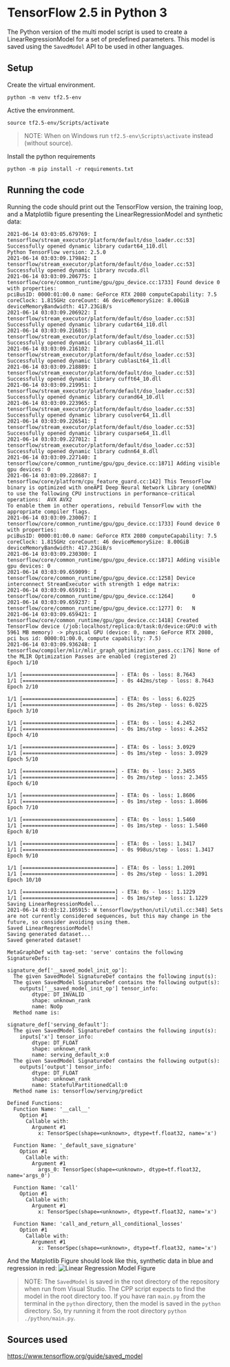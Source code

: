 # TensorFlow 2.5 in Python 3
The Python version of the multi model script is used to create a LinearRegressionModel for a set of predefined parameters.
This model is saved using the `SavedModel` API to be used in other languages.

## Setup
Create the virtual environment.
```
python -m venv tf2.5-env
```

Active the environment.
```
source tf2.5-env/Scripts/activate
```
> NOTE: When on Windows run `tf2.5-env\Scripts\activate` instead (without source).

Install the python requirements
```
python -m pip install -r requirements.txt
```

## Running the code
Running the code should print out the TensorFlow version, the training loop, and a Matplotlib figure presenting the LinearRegressionModel and synthetic data:
```
2021-06-14 03:03:05.679769: I tensorflow/stream_executor/platform/default/dso_loader.cc:53] Successfully opened dynamic library cudart64_110.dll
Python TensorFlow version: 2.5.0
2021-06-14 03:03:09.179842: I tensorflow/stream_executor/platform/default/dso_loader.cc:53] Successfully opened dynamic library nvcuda.dll
2021-06-14 03:03:09.206775: I tensorflow/core/common_runtime/gpu/gpu_device.cc:1733] Found device 0 with properties: 
pciBusID: 0000:01:00.0 name: GeForce RTX 2080 computeCapability: 7.5
coreClock: 1.815GHz coreCount: 46 deviceMemorySize: 8.00GiB deviceMemoryBandwidth: 417.23GiB/s
2021-06-14 03:03:09.206922: I tensorflow/stream_executor/platform/default/dso_loader.cc:53] Successfully opened dynamic library cudart64_110.dll
2021-06-14 03:03:09.216015: I tensorflow/stream_executor/platform/default/dso_loader.cc:53] Successfully opened dynamic library cublas64_11.dll
2021-06-14 03:03:09.216102: I tensorflow/stream_executor/platform/default/dso_loader.cc:53] Successfully opened dynamic library cublasLt64_11.dll
2021-06-14 03:03:09.218889: I tensorflow/stream_executor/platform/default/dso_loader.cc:53] Successfully opened dynamic library cufft64_10.dll
2021-06-14 03:03:09.219951: I tensorflow/stream_executor/platform/default/dso_loader.cc:53] Successfully opened dynamic library curand64_10.dll
2021-06-14 03:03:09.223965: I tensorflow/stream_executor/platform/default/dso_loader.cc:53] Successfully opened dynamic library cusolver64_11.dll
2021-06-14 03:03:09.226541: I tensorflow/stream_executor/platform/default/dso_loader.cc:53] Successfully opened dynamic library cusparse64_11.dll
2021-06-14 03:03:09.227012: I tensorflow/stream_executor/platform/default/dso_loader.cc:53] Successfully opened dynamic library cudnn64_8.dll
2021-06-14 03:03:09.227140: I tensorflow/core/common_runtime/gpu/gpu_device.cc:1871] Adding visible gpu devices: 0
2021-06-14 03:03:09.228687: I tensorflow/core/platform/cpu_feature_guard.cc:142] This TensorFlow binary is optimized with oneAPI Deep Neural Network Library (oneDNN) to use the following CPU instructions in performance-critical operations:  AVX AVX2
To enable them in other operations, rebuild TensorFlow with the appropriate compiler flags.
2021-06-14 03:03:09.230067: I tensorflow/core/common_runtime/gpu/gpu_device.cc:1733] Found device 0 with properties: 
pciBusID: 0000:01:00.0 name: GeForce RTX 2080 computeCapability: 7.5
coreClock: 1.815GHz coreCount: 46 deviceMemorySize: 8.00GiB deviceMemoryBandwidth: 417.23GiB/s
2021-06-14 03:03:09.230300: I tensorflow/core/common_runtime/gpu/gpu_device.cc:1871] Adding visible gpu devices: 0
2021-06-14 03:03:09.659099: I tensorflow/core/common_runtime/gpu/gpu_device.cc:1258] Device interconnect StreamExecutor with strength 1 edge matrix:
2021-06-14 03:03:09.659191: I tensorflow/core/common_runtime/gpu/gpu_device.cc:1264]      0 
2021-06-14 03:03:09.659237: I tensorflow/core/common_runtime/gpu/gpu_device.cc:1277] 0:   N 
2021-06-14 03:03:09.659421: I tensorflow/core/common_runtime/gpu/gpu_device.cc:1418] Created TensorFlow device (/job:localhost/replica:0/task:0/device:GPU:0 with 5961 MB memory) -> physical GPU (device: 0, name: GeForce RTX 2080, pci bus id: 0000:01:00.0, compute capability: 7.5)
2021-06-14 03:03:09.936248: I tensorflow/compiler/mlir/mlir_graph_optimization_pass.cc:176] None of the MLIR Optimization Passes are enabled (registered 2)
Epoch 1/10

1/1 [==============================] - ETA: 0s - loss: 8.7643
1/1 [==============================] - 0s 442ms/step - loss: 8.7643
Epoch 2/10

1/1 [==============================] - ETA: 0s - loss: 6.0225
1/1 [==============================] - 0s 2ms/step - loss: 6.0225
Epoch 3/10

1/1 [==============================] - ETA: 0s - loss: 4.2452
1/1 [==============================] - 0s 1ms/step - loss: 4.2452
Epoch 4/10

1/1 [==============================] - ETA: 0s - loss: 3.0929
1/1 [==============================] - 0s 1ms/step - loss: 3.0929
Epoch 5/10

1/1 [==============================] - ETA: 0s - loss: 2.3455
1/1 [==============================] - 0s 2ms/step - loss: 2.3455
Epoch 6/10

1/1 [==============================] - ETA: 0s - loss: 1.8606
1/1 [==============================] - 0s 1ms/step - loss: 1.8606
Epoch 7/10

1/1 [==============================] - ETA: 0s - loss: 1.5460
1/1 [==============================] - 0s 1ms/step - loss: 1.5460
Epoch 8/10

1/1 [==============================] - ETA: 0s - loss: 1.3417
1/1 [==============================] - 0s 998us/step - loss: 1.3417
Epoch 9/10

1/1 [==============================] - ETA: 0s - loss: 1.2091
1/1 [==============================] - 0s 2ms/step - loss: 1.2091
Epoch 10/10

1/1 [==============================] - ETA: 0s - loss: 1.1229
1/1 [==============================] - 0s 1ms/step - loss: 1.1229
Saving LinearRegressionModel...
2021-06-14 03:03:12.105915: W tensorflow/python/util/util.cc:348] Sets are not currently considered sequences, but this may change in the future, so consider avoiding using them.
Saved LinearRegressionModel!
Saving generated dataset...
Saved generated dataset!

MetaGraphDef with tag-set: 'serve' contains the following SignatureDefs:

signature_def['__saved_model_init_op']:
  The given SavedModel SignatureDef contains the following input(s):
  The given SavedModel SignatureDef contains the following output(s):
    outputs['__saved_model_init_op'] tensor_info:
        dtype: DT_INVALID
        shape: unknown_rank
        name: NoOp
  Method name is: 

signature_def['serving_default']:
  The given SavedModel SignatureDef contains the following input(s):
    inputs['x'] tensor_info:
        dtype: DT_FLOAT
        shape: unknown_rank
        name: serving_default_x:0
  The given SavedModel SignatureDef contains the following output(s):
    outputs['output'] tensor_info:
        dtype: DT_FLOAT
        shape: unknown_rank
        name: StatefulPartitionedCall:0
  Method name is: tensorflow/serving/predict

Defined Functions:
  Function Name: '__call__'
    Option #1
      Callable with:
        Argument #1
          x: TensorSpec(shape=<unknown>, dtype=tf.float32, name='x')

  Function Name: '_default_save_signature'
    Option #1
      Callable with:
        Argument #1
          args_0: TensorSpec(shape=<unknown>, dtype=tf.float32, name='args_0')

  Function Name: 'call'
    Option #1
      Callable with:
        Argument #1
          x: TensorSpec(shape=<unknown>, dtype=tf.float32, name='x')

  Function Name: 'call_and_return_all_conditional_losses'
    Option #1
      Callable with:
        Argument #1
          x: TensorSpec(shape=<unknown>, dtype=tf.float32, name='x')
```
And the Matplotlib Figure should look like this, synthetic data in blue and regression in red:
![Linear Regression Model Figure](LinearRegressionModel_Figure.png)
> NOTE: The `SavedModel` is saved in the root directory of the repository when run from Visual Studio.
> The CPP script expects to find the model in the root directory too. 
> If you have ran `main.py` from the terminal in the `python` directory, then the model is saved in the `python` directory.
> So, try running it from the root directory `python ./python/main.py`.
## Sources used
https://www.tensorflow.org/guide/saved_model